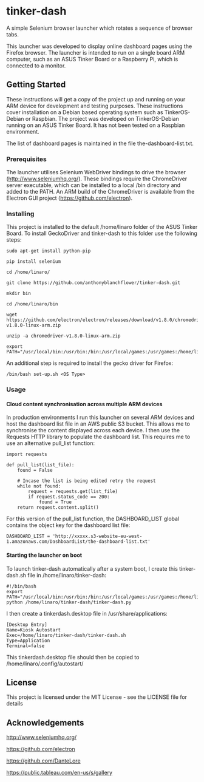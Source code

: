 # tinker-dash

A simple Selenium browser launcher which rotates a sequence of browser tabs.

This launcher was developed to display online dashboard pages using the
Firefox browser. The launcher is intended to run on a single board ARM computer,
such as an ASUS Tinker Board or a Raspberry Pi, which is connected to a monitor.

## Getting Started

These instructions will get a copy of the project up and running on your
ARM device for development and testing purposes. These instructions cover
installation on a Debian based operating system such as TinkerOS-Debian or
Raspbian. The project was developed on TinkerOS-Debian running on an ASUS
Tinker Board. It has not been tested on a Raspbian environment.

The list of dashboard pages is maintained in the file the-dashboard-list.txt.

### Prerequisites

The launcher utilises Selenium WebDriver bindings to drive the browser
(http://www.seleniumhq.org/). These bindings require the ChromeDriver
server executable, which can be installed to a local /bin directory
and added to the PATH. An ARM build of the ChromeDriver is available
from the Electron GUI project (https://github.com/electron).

### Installing

This project is installed to the default /home/linaro folder of the
ASUS Tinker Board. To install GeckoDriver and tinker-dash to this folder
use the following steps:
```
sudo apt-get install python-pip

pip install selenium

cd /home/linaro/

git clone https://github.com/anthonyblanchflower/tinker-dash.git

mkdir bin

cd /home/linaro/bin

wget https://github.com/electron/electron/releases/download/v1.8.0/chromedriver-v1.8.0-linux-arm.zip

unzip -a chromedriver-v1.8.0-linux-arm.zip

export PATH="/usr/local/bin:/usr/bin:/bin:/usr/local/games:/usr/games:/home/linaro/bin"
```

An additional step is required to install the gecko driver for Firefox:
```
/bin/bash set-up.sh <OS Type>
```

### Usage

#### Cloud content synchronisation across multiple ARM devices

In production environments I run this launcher on several ARM devices and
host the dashboard list file in an AWS public S3 bucket. This allows me to
synchronise the content displayed across each device. I then use the Requests
HTTP library to populate the dashboard list. This requires me to use
an alternative pull_list function:
```
import requests

def pull_list(list_file):
    found = False

    # Incase the list is being edited retry the request
    while not found:
        request = requests.get(list_file)
        if request.status_code == 200:
            found = True
    return request.content.split()
```
For this version of the pull_list function, the DASHBOARD_LIST global contains
the object key for the dashboard list file:
```
DASHBOARD_LIST = 'http://xxxxx.s3-website-eu-west-1.amazonaws.com/DashboardList/the-dashboard-list.txt'
```
#### Starting the launcher on boot

To launch tinker-dash automatically after a system boot, I create this tinker-dash.sh
file in /home/linaro/tinker-dash:
```
#!/bin/bash
export PATH="/usr/local/bin:/usr/bin:/bin:/usr/local/games:/usr/games:/home/linaro/bin"
python /home/linaro/tinker-dash/tinker-dash.py
```

I then create a tinkerdash.desktop file in /usr/share/applications:
```
[Desktop Entry]
Name=Kiosk Autostart
Exec=/home/linaro/tinker-dash/tinker-dash.sh
Type=Application
Terminal=false
```

This tinkerdash.desktop file should then be copied to /home/linaro/.config/autostart/

## License

This project is licensed under the MIT License - see the LICENSE file for details

## Acknowledgements

http://www.seleniumhq.org/

https://github.com/electron

https://github.com/DanteLore

https://public.tableau.com/en-us/s/gallery
